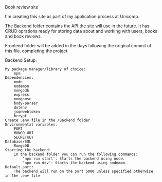 Book review site

I'm creating this site as part of my application process at Unicomp.

The Backend folder contains the API the site will use in the future. It has CRUD oprations ready for storing data about and working with users, books and book reviews.

Frontend folder will be added in the days following the original commit of this file, completing the project.

Backend Setup:
    
    My package manager/library of choice:
        npm
    Dependencies:
        node
        nodemon
        mongodb
        express
        mongoose
        body-parser
        dotenv
        jsonwebtoken
        bcrypt
    Create .env file in the /Backend folder
    Environmental variables:
        PORT
        MONGO_URI
        SECRETKEY
    Database/SQL
        MongoDB
    Starting the backend:
        In the backend folder you can run the following commands:
            'npm run start': Starts the backend using node.
            'npm run dev': Starts the backend using nodemon.
    Default port:
        The backend will run on the port 5000 unless specified otherwise in the .env file
    
    
